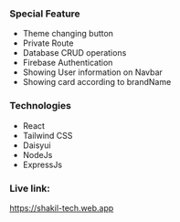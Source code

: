 ### Special Feature
- Theme changing button
- Private Route
- Database CRUD operations
- Firebase Authentication
- Showing User information on Navbar
- Showing card according to brandName

### Technologies
- React
- Tailwind CSS
- Daisyui
- NodeJs
- ExpressJs

### Live link:
https://shakil-tech.web.app



